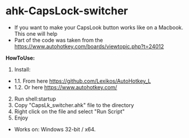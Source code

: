 # ahk-CapsLock-switcher
- If you want to make your CapsLook button works like on a Macbook. This one will help
- Part of the code was taken from the https://www.autohotkey.com/boards/viewtopic.php?t=24012

**HowToUse:**
1. Install:
- 1.1. From here https://github.com/Lexikos/AutoHotkey_L
- 1.2. Or here https://www.autohotkey.com/
2. Run shell:startup
3. Copy "CapsLk_switcher.ahk" file to the directory
4. Right click on the file and select "Run Script"
5. Enjoy

- Works on:
Windows 32-bit / x64.
